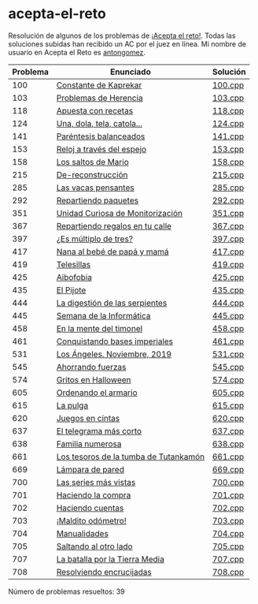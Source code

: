 # acepta-el-reto

Resolución de algunos de los problemas de [¡Acepta el reto!](https://aceptaelreto.com/). Todas las soluciones subidas han recibido un AC por el juez en línea. Mi nombre de usuario en Acepta el Reto es [antongomez](https://aceptaelreto.com/user/profile.php?id=30596).

| Problema | Enunciado                                                                                      | Solución                                                                                                                          |
| -------- | ---------------------------------------------------------------------------------------------- | --------------------------------------------------------------------------------------------------------------------------------- |
| 100      | [Constante de Kaprekar](https://aceptaelreto.com/problem/statement.php?id=100)                 | [100.cpp](https://github.com/antongomez/acepta-el-reto/blob/main/100%20Constante%20de%20Kaprekar/100.cpp)                         |
| 103      | [Problemas de Herencia](https://aceptaelreto.com/problem/statement.php?id=103)              | [103.cpp](https://github.com/antongomez/acepta-el-reto/blob/main/103%20Problemas%20de%20Herencia/103.cpp)                        |
| 118      | [Apuesta con recetas](https://aceptaelreto.com/problem/statement.php?id=118)                   | [118.cpp](https://github.com/antongomez/acepta-el-reto/blob/main/118%20Apuesta%20con%20recetas/118.cpp)                           |
| 124      | [Una, dola, tela, catola...](https://aceptaelreto.com/problem/statement.php?id=124)              | [124.cpp](https://github.com/antongomez/acepta-el-reto/blob/main/124%20Una,%20dola,%20tela,%20catola/124.cpp)                        |
| 141      | [Paréntesis balanceados](https://aceptaelreto.com/problem/statement.php?id=141)              | [141.cpp](https://github.com/antongomez/acepta-el-reto/blob/main/141%20Parentesis%20balanceados/141.cpp)                        |
| 153      | [Reloj a través del espejo](https://aceptaelreto.com/problem/statement.php?id=153)              | [153.cpp](https://github.com/antongomez/acepta-el-reto/blob/main/153%20Reloj%20a%20traves%20del%20espejo/153.cpp)                        |
| 158      | [Los saltos de Mario](https://aceptaelreto.com/problem/statement.php?id=158)                   | [158.cpp](https://github.com/antongomez/acepta-el-reto/blob/main/158%20Los%20saltos%20de%20Mario/158.cpp)                         |
| 215      | [De-reconstrucción](https://aceptaelreto.com/problem/statement.php?id=215)                     | [215.cpp](https://github.com/antongomez/acepta-el-reto/blob/main/215%20De-reconstruccion/215.cpp)                                 |
| 285      | [Las vacas pensantes](https://aceptaelreto.com/problem/statement.php?id=285)              | [285.cpp](https://github.com/antongomez/acepta-el-reto/blob/main/285%20Las%20vacas%20pensantes/285.cpp)                        |
| 292      | [Repartiendo paquetes](https://aceptaelreto.com/problem/statement.php?id=292)                  | [292.cpp](https://github.com/antongomez/acepta-el-reto/blob/main/292%20Repartiendo%20paquetes/292.cpp)                            |
| 351      | [Unidad Curiosa de Monitorización](https://aceptaelreto.com/problem/statement.php?id=351)              | [351.cpp](https://github.com/antongomez/acepta-el-reto/blob/main/351%20Unidad%20Curiosa%20de%20Monitorizacion/351.cpp)                        |
| 367      | [Repartiendo regalos en tu calle](https://aceptaelreto.com/problem/statement.php?id=367)       | [367.cpp](https://github.com/antongomez/acepta-el-reto/blob/main/367%20Repartiendo%20regalos%20en%20tu%20calle/367.cpp)           |
| 397      | [¿Es múltiplo de tres?](https://aceptaelreto.com/problem/statement.php?id=397)                 | [397.cpp](https://github.com/antongomez/acepta-el-reto/blob/main/397%20Es%20multiplo%20de%20tres/397.cpp)                         |
| 417      | [Nana al bebé de papá y mamá](https://aceptaelreto.com/problem/statement.php?id=417)           | [417.cpp](https://github.com/antongomez/acepta-el-reto/blob/main/417%20Nana%20al%20bebe%20de%20papa%20y%20mama/417.cpp)           |
| 419      | [Telesillas](https://aceptaelreto.com/problem/statement.php?id=419)                            | [419.cpp](https://github.com/antongomez/acepta-el-reto/blob/main/419%20Telesillas/419.cpp)                                        |
| 425      | [Aibofobia](https://aceptaelreto.com/problem/statement.php?id=425)              | [425.cpp](https://github.com/antongomez/acepta-el-reto/blob/main/425%20Aibofobia/425.cpp)                        |
| 435      | [El Pijote](https://aceptaelreto.com/problem/statement.php?id=435)              | [435.cpp](https://github.com/antongomez/acepta-el-reto/blob/main/435%20El%20Pijote/435.cpp)                        |
| 444      | [La digestión de las serpientes](https://aceptaelreto.com/problem/statement.php?id=444)        | [444.cpp](https://github.com/antongomez/acepta-el-reto/blob/main/444%20La%20digestion%20de%20las%20serpientes/444.cpp)            |
| 445      | [Semana de la Informática](https://aceptaelreto.com/problem/statement.php?id=445)              | [445.cpp](https://github.com/antongomez/acepta-el-reto/blob/main/445%20Semana%20de%20la%20Informatica/445.cpp)                    |
| 458      | [En la mente del timonel](https://aceptaelreto.com/problem/statement.php?id=458)               | [458.cpp](https://github.com/antongomez/acepta-el-reto/blob/main/458%20En%20la%20mente%20del%20timonel/458.cpp)                   |
| 461      | [Conquistando bases imperiales](https://aceptaelreto.com/problem/statement.php?id=461)              | [461.cpp](https://github.com/antongomez/acepta-el-reto/blob/main/461%20Conquistando%20bases%20imperiales/461.cpp)                        |
| 531      | [Los Ángeles. Noviembre, 2019](https://aceptaelreto.com/problem/statement.php?id=531)          | [531.cpp](https://github.com/antongomez/acepta-el-reto/blob/main/531%20Los%20Angeles.%20Noviembre%202019/531.cpp)                 |
| 545      | [Ahorrando fuerzas](https://aceptaelreto.com/problem/statement.php?id=545)                     | [545.cpp](https://github.com/antongomez/acepta-el-reto/blob/main/545%20Ahorrando%20fuerzas/545.cpp)                               |
| 574      | [Gritos en Halloween](https://aceptaelreto.com/problem/statement.php?id=574)                   | [574.cpp](https://github.com/antongomez/acepta-el-reto/blob/main/574%20Gritos%20en%20Halloween/574.cpp)                           |
| 605      | [Ordenando el armario](https://aceptaelreto.com/problem/statement.php?id=605)                  | [605.cpp](https://github.com/antongomez/acepta-el-reto/blob/main/605%20Ordenando%20el%20armario/605.cpp)                          |
| 615      | [La pulga](https://aceptaelreto.com/problem/statement.php?id=615)                              | [615.cpp](https://github.com/antongomez/acepta-el-reto/blob/main/615%20La%20pulga/615.cpp)                                        |
| 620      | [Juegos en cintas](https://aceptaelreto.com/problem/statement.php?id=620)                      | [620.cpp](https://github.com/antongomez/acepta-el-reto/blob/main/620%20Juegos%20en%20cintas/620.cpp)                              |
| 637      | [El telegrama más corto](https://aceptaelreto.com/problem/statement.php?id=637)                | [637.cpp](https://github.com/antongomez/acepta-el-reto/blob/main/637%20El%20telegrama%20mas%20corto/637.cpp)                      |
| 638      | [Familia numerosa](https://aceptaelreto.com/problem/statement.php?id=638)                      | [638.cpp](https://github.com/antongomez/acepta-el-reto/blob/main/638%20Familia%20numerosa/638.cpp)                                |
| 661      | [Los tesoros de la tumba de Tutankamón](https://aceptaelreto.com/problem/statement.php?id=661) | [661.cpp](https://github.com/antongomez/acepta-el-reto/tree/main/661%20Los%20tesoros%20de%20la%20tumba%20de%20Tutankamon/661.cpp) |
| 669      | [Lámpara de pared](https://aceptaelreto.com/problem/statement.php?id=669)              | [669.cpp](https://github.com/antongomez/acepta-el-reto/blob/main/669%20Lampara%20de%20pared/669.cpp)                        |
| 700      | [Las series más vistas](https://aceptaelreto.com/problem/statement.php?id=700)                 | [700.cpp](https://github.com/antongomez/acepta-el-reto/blob/main/700%20Las%20series%20mas%20vistas/700.cpp)                       |
| 701      | [Haciendo la compra](https://aceptaelreto.com/problem/statement.php?id=701)                    | [701.cpp](https://github.com/antongomez/acepta-el-reto/blob/main/701%20Haciendo%20la%20compra/701.cpp)                            |
| 702      | [Haciendo cuentas](https://aceptaelreto.com/problem/statement.php?id=702)                      | [702.cpp](https://github.com/antongomez/acepta-el-reto/blob/main/702%20Haciendo%20cuentas/702.cpp)                                |
| 703      | [¡Maldito odómetro!](https://aceptaelreto.com/problem/statement.php?id=703)                    | [703.cpp](https://github.com/antongomez/acepta-el-reto/blob/main/703%20Maldito%20odometro/703.cpp)                                |
| 704      | [Manualidades](https://aceptaelreto.com/problem/statement.php?id=704)                          | [704.cpp](https://github.com/antongomez/acepta-el-reto/blob/main/704%20Manualidades/704.cpp)                                      |
| 705      | [Saltando al otro lado](https://aceptaelreto.com/problem/statement.php?id=705)                 | [705.cpp](https://github.com/antongomez/acepta-el-reto/blob/main/705%20Saltando%20al%20otro%20lado/705.cpp)                       |
| 707      | [La batalla por la Tierra Media](https://aceptaelreto.com/problem/statement.php?id=707)        | [707.cpp](https://github.com/antongomez/acepta-el-reto/blob/main/707%20La%20batalla%20por%20la%20Tierra%20Media/707.cpp)          |
| 708      | [Resolviendo encrucijadas](https://aceptaelreto.com/problem/statement.php?id=708)              | [708.cpp](https://github.com/antongomez/acepta-el-reto/blob/main/708%20Resolviendo%20encrucijadas/708.cpp)                        |

Número de problemas resueltos: 39
